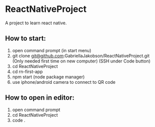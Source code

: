 # ReactNativeProject
A project to learn react native. 


## How to start:

1. open command prompt (in start menu)
2. git clone git@github.com:GabriellaJakobson/ReactNativeProject.git (Only needed first time on new computer) (SSH under Code button)
3. cd ReactNativeProject
4. cd rn-first-app
5. npm start (node package manager)
6. use iphone/android camera to connect to QR code


## How to open in editor:

1. open command prompt
2. cd ReactNativeProject
3. code .
